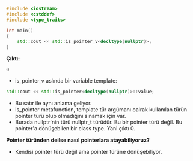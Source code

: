 ```CPP
#include <iostream>
#include <cstddef>
#include <type_traits>

int main()
{
	std::cout << std::is_pointer_v<decltype(nullptr)>;
}
```
**Çıktı:**
```
0
```
- is_pointer_v aslında bir variable template:
```CPP
std::cout << std::is_pointer<decltype(nullptr)>::value;
```
- Bu satır ile aynı anlama geliyor.
- is_pointer metafunction, template tür argümanı oalrak kullanılan türün pointer türü olup olmadığını sınamak için var.
- Burada nullptr'nin türü nullptr_t türüdür. Bu bir pointer türü değil. Bu pointer'a dönüşebilen bir class type. Yani çıktı 0.

**Pointer türünden deilse nasıl pointerlara atayabiliyoruz?**
- Kendisi pointer türü değil ama pointer türüne dönüşebiliyor.


